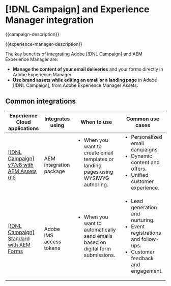 ---
---

# [!DNL Campaign] and Experience Manager integration

{{campaign-description}}

{{experience-manager-description}}

The key benefits of integrating Adobe [!DNL Campaign] and AEM Experience Manager are:

+ **Manage the content of your email deliveries** and your forms directly in Adobe Experience Manager.
+ **Use brand assets while editing an email or a landing page** in Adobe [!DNL Campaign], from Adobe Experience Manager Assets.

## Common integrations

<table>
    <thead>
        <tr>
            <th>Experience Cloud applications</th>
            <th>Integrates using</th>
            <th>When to use</th>
            <th>Common use cases</th>
        </tr>
    </thead>
    <tbody>
        <tr>
            <td><a href="../../integrations/tutorials/campaign-aem/campaign-v8-with-experience-manager.md" target="_blank" rel="noreferrer">[!DNL Campaign] v7/v8 with AEM Assets 6.5</a></td>
            <td>AEM integration package</td>
            <td>
                <ul style="margin-top: 0;">
                    <li>When you want to create email templates or landing pages using WYSIWYG authoring.</li>
                </ul>
            </td>
            <td>
              <ul style="margin-top: 0;">
                <li>Personalized email campaigns.</li>
                <li>Dynamic content and offers.</li>
                <li>Unified customer experience.</li>
              </ul>
            </td>
        </tr>      
        <tr>
            <td><a href="https://experienceleague.adobe.com/docs/experience-manager-learn/forms/aem-forms-with-adobe-campaign/aem-forms-with-campaign-standard-getting-started-tutorial.html" target="_blank" rel="noreferrer">[!DNL Campaign] Standard with AEM Forms</a></td>
            <td>Adobe IMS access tokens</td>
            <td>
                <ul style="margin-top: 0;">
                    <li>When you want to automatically send emails based on digital form submissions.</li>
                </ul>
            </td>
            <td>
              <ul style="margin-top: 0;">
                <li>Lead generation and nurturing.</li>
                <li>Event registrations and follow-ups.</li>
                <li>Customer feedback and engagement.</li>
              </ul>
            </td>
        </tr>              
    </tbody>          
</table>

